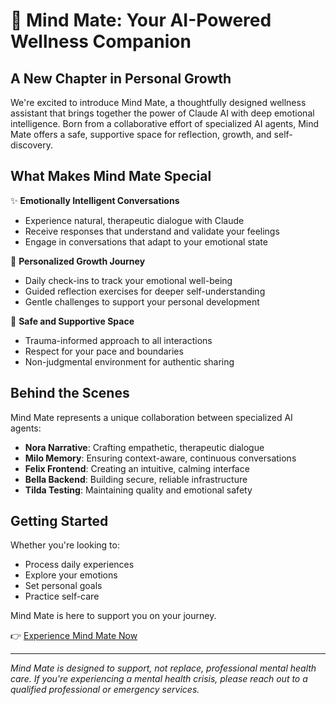 # 🧠 Mind Mate: Your AI-Powered Wellness Companion

## A New Chapter in Personal Growth

We're excited to introduce Mind Mate, a thoughtfully designed wellness assistant that brings together the power of Claude AI with deep emotional intelligence. Born from a collaborative effort of specialized AI agents, Mind Mate offers a safe, supportive space for reflection, growth, and self-discovery.

## What Makes Mind Mate Special

✨ **Emotionally Intelligent Conversations**
- Experience natural, therapeutic dialogue with Claude
- Receive responses that understand and validate your feelings
- Engage in conversations that adapt to your emotional state

🌱 **Personalized Growth Journey**
- Daily check-ins to track your emotional well-being
- Guided reflection exercises for deeper self-understanding
- Gentle challenges to support your personal development

🤝 **Safe and Supportive Space**
- Trauma-informed approach to all interactions
- Respect for your pace and boundaries
- Non-judgmental environment for authentic sharing

## Behind the Scenes

Mind Mate represents a unique collaboration between specialized AI agents:
- **Nora Narrative**: Crafting empathetic, therapeutic dialogue
- **Milo Memory**: Ensuring context-aware, continuous conversations
- **Felix Frontend**: Creating an intuitive, calming interface
- **Bella Backend**: Building secure, reliable infrastructure
- **Tilda Testing**: Maintaining quality and emotional safety

## Getting Started

Whether you're looking to:
- Process daily experiences
- Explore your emotions
- Set personal goals
- Practice self-care

Mind Mate is here to support you on your journey.

👉 [Experience Mind Mate Now](#)

---

*Mind Mate is designed to support, not replace, professional mental health care. If you're experiencing a mental health crisis, please reach out to a qualified professional or emergency services.* 